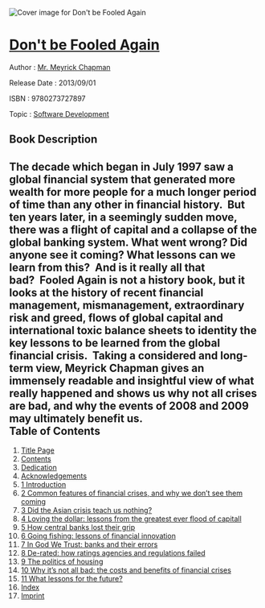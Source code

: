 ![Cover image for Don&#39;t be Fooled Again](https://imgdetail.ebookreading.net/cover/cover/software_development/EB9780273727897.jpg)

[Don&#39;t be Fooled Again](https://ebookreading.net/view/book/Don%26%2339%3Bt+be+Fooled+Again-EB9780273727897_1.html "Don&#39;t be Fooled Again")
====================================================================================================================

Author : [Mr. Meyrick Chapman](https://ebookreading.net/search/author/Mr.+Meyrick+Chapman)

Release Date : 2013/09/01

ISBN : 9780273727897

Topic : [Software Development](https://ebookreading.net/search/category/software-development)

Book Description
-----------------

The decade which began in July 1997 saw a global financial system that generated more wealth for more people for a much longer period of time than any other in financial history.  But ten years later, in a seemingly sudden move, there was a flight of capital and a collapse of the global banking system. What went wrong? Did anyone see it coming? What lessons can we learn from this?  And is it really all that bad?  Fooled Again is not a history book, but it looks at the history of recent financial management, mismanagement, extraordinary risk and greed, flows of global capital and international toxic balance sheets to identity the key lessons to be learned from the global financial crisis.  Taking a considered and long-term view, Meyrick Chapman gives an immensely readable and insightful view of what really happened and shows us why not all crises are bad, and why the events of 2008 and 2009 may ultimately benefit us.                
Table of Contents
-----------------

1. [Title Page](https://ebookreading.net/view/book/Don%26%2339%3Bt+be+Fooled+Again-EB9780273727897_2.html)
1. [Contents](https://ebookreading.net/view/book/Don%26%2339%3Bt+be+Fooled+Again-EB9780273727897_3.html#TableOfContents1)
1. [Dedication](https://ebookreading.net/view/book/Don%26%2339%3Bt+be+Fooled+Again-EB9780273727897_4.html#Acknowledgements1)
1. [Acknowledgements](https://ebookreading.net/view/book/Don%26%2339%3Bt+be+Fooled+Again-EB9780273727897_5.html#Acknowledgements2)
1. [1 Introduction](https://ebookreading.net/view/book/Don%26%2339%3Bt+be+Fooled+Again-EB9780273727897_6.html#Chapter1)
1. [2 Common features of financial crises, and why we don’t see them coming](https://ebookreading.net/view/book/Don%26%2339%3Bt+be+Fooled+Again-EB9780273727897_7.html#Chapter2)
1. [3 Did the Asian crisis teach us nothing?](https://ebookreading.net/view/book/Don%26%2339%3Bt+be+Fooled+Again-EB9780273727897_8.html#Chapter3)
1. [4 Loving the dollar: lessons from the greatest ever flood of capitall](https://ebookreading.net/view/book/Don%26%2339%3Bt+be+Fooled+Again-EB9780273727897_9.html#Chapter4)
1. [5 How central banks lost their grip](https://ebookreading.net/view/book/Don%26%2339%3Bt+be+Fooled+Again-EB9780273727897_10.html#Chapter5)
1. [6 Going fishing: lessons of financial innovation](https://ebookreading.net/view/book/Don%26%2339%3Bt+be+Fooled+Again-EB9780273727897_11.html#Chapter6)
1. [7 In God We Trust: banks and their errors](https://ebookreading.net/view/book/Don%26%2339%3Bt+be+Fooled+Again-EB9780273727897_12.html#Chapter7)
1. [8 De-rated: how ratings agencies and regulations failed](https://ebookreading.net/view/book/Don%26%2339%3Bt+be+Fooled+Again-EB9780273727897_13.html#Chapter8)
1. [9 The politics of housing](https://ebookreading.net/view/book/Don%26%2339%3Bt+be+Fooled+Again-EB9780273727897_14.html#Chapter9)
1. [10 Why it’s not all bad: the costs and benefits of financial crises](https://ebookreading.net/view/book/Don%26%2339%3Bt+be+Fooled+Again-EB9780273727897_15.html#Chapter10)
1. [11 What lessons for the future?](https://ebookreading.net/view/book/Don%26%2339%3Bt+be+Fooled+Again-EB9780273727897_16.html#Chapter11)
1. [Index](https://ebookreading.net/view/book/Don%26%2339%3Bt+be+Fooled+Again-EB9780273727897_17.html)
1. [Imprint](https://ebookreading.net/view/book/Don%26%2339%3Bt+be+Fooled+Again-EB9780273727897_18.html)
